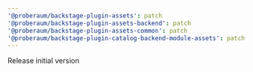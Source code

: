 ```yaml
---
'@proberaum/backstage-plugin-assets': patch
'@proberaum/backstage-plugin-assets-backend': patch
'@proberaum/backstage-plugin-assets-common': patch
'@proberaum/backstage-plugin-catalog-backend-module-assets': patch
---
```


Release initial version

